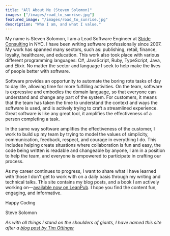 ```yaml
---
title: "All About Me (Steven Solomon)"
images: ["/images/road_to_sunrise.jpg"]
featured_image: "/images/road_to_sunrise.jpg"
description: "Who I am, and what I value."
---
```


My name is Steven Solomon, I am a Lead Software Engineer at [Stride Consulting](https://www.stridenyc.com/) in NYC. I have been writing software professionally since 2007. My work has spanned many sectors, such as: publishing, retail, finance, loyalty, healthcare, and education. This work also took place with various different programming languages: C#, JavaScript, Ruby, TypeScript, Java, and Elixir. No matter the sector and language I seek to help make the lives of people better with software. 

Software provides an opportunity to automate the boring rote tasks of day to day life, allowing time for more fulfilling activities. On the team, software is expressive and embodies the domain language, so that everyone can understand and change any part of the system. For customers, it means that the team has taken the time to understand the context and ways the software is used, and is actively trying to craft a streamlined experience. Great software is like any great tool, it amplifies the effectiveness of a person completing a task.

In the same way software amplifies the effectiveness of the customer, I work to build up my team by trying to model the values of simplicity, communication, feedback, respect, and courage in everything I do. This includes helping create situations where collaboration is fun and easy, the code being written is readable and changeable by anyone, I am in a position to help the team, and everyone is empowered to participate in crafting our process. 

As my career continues to progress, I want to share what I have learned with those I don't get to work with on a daily basis through my writing and technical talks. This site contains my blog posts, and a book I am actively working on—[available now on LeanPub](https://leanpub.com/agilesoftware). I hope you find the content fun, engaging, and informative. 

Happy Coding

Steve Solomon

*As with all things I stand on the shoulders of giants, I have named this site after a [blog post by Tim Ottinger](https://agileotter.blogspot.com/2018/07/q-and-on-velocity-part-iii.html)*